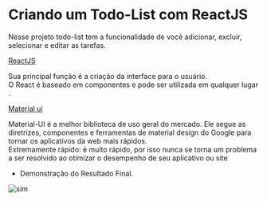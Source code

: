 # Criando um Todo-List com ReactJS

Nesse projeto todo-list tem a funcionalidade de você adicionar, excluir, selecionar e editar as tarefas. 


  [ReactJS](https://pt-br.reactjs.org/docs/create-a-new-react-app.html)  
 
 Sua principal função é a criação da interface para o usuário.       
 O React é baseado em componentes e pode ser utilizada em qualquer lugar . 
 
  [Material ui](https://mui.com/pt/material-ui/react-button/)       
 
 Material-UI é a melhor biblioteca de uso geral do mercado. Ele segue as diretrizes, componentes e ferramentas de material design do Google para tornar os aplicativos da  web mais rápidos.            
 Extremamente rápido: é muito rápido, por isso nunca se torna um problema a ser resolvido ao otimizar o desempenho de seu aplicativo ou site

- Demonstração do Resultado Final. 
  
![sim](https://user-images.githubusercontent.com/88461178/181095191-77be8ca4-d09d-42d8-9ba1-b07e9fc98379.JPG)





